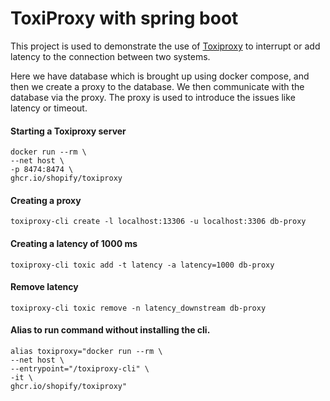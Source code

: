 # ToxiProxy with spring boot 

This project is used to demonstrate the use of [Toxiproxy](https://github.com/Shopify/toxiproxy) to interrupt or add latency to the connection 
between two systems. 

Here we have database which is brought up using docker compose, and then we create a proxy to the database.
We then communicate with the database via the proxy. The proxy is used to introduce the issues like latency or timeout.


#### Starting a Toxiproxy server
```shell
docker run --rm \
--net host \
-p 8474:8474 \
ghcr.io/shopify/toxiproxy
```

#### Creating a proxy
```shell
toxiproxy-cli create -l localhost:13306 -u localhost:3306 db-proxy
```

#### Creating a latency of 1000 ms
```shell
toxiproxy-cli toxic add -t latency -a latency=1000 db-proxy
```

#### Remove latency
```shell
toxiproxy-cli toxic remove -n latency_downstream db-proxy
```

#### Alias to run command without installing the cli.
```shell
alias toxiproxy="docker run --rm \
--net host \
--entrypoint="/toxiproxy-cli" \
-it \
ghcr.io/shopify/toxiproxy"
```
